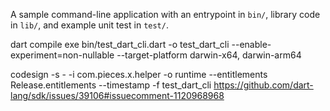 A sample command-line application with an entrypoint in `bin/`, library code
in `lib/`, and example unit test in `test/`.


dart compile exe bin/test_dart_cli.dart -o test_dart_cli --enable-experiment=non-nullable --target-platform darwin-x64, darwin-arm64

codesign -s - -i com.pieces.x.helper -o runtime --entitlements Release.entitlements --timestamp -f test_dart_cli
https://github.com/dart-lang/sdk/issues/39106#issuecomment-1120968968